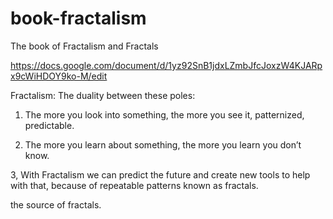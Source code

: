 # book-fractalism
The book of Fractalism and Fractals

https://docs.google.com/document/d/1yz92SnB1jdxLZmbJfcJoxzW4KJARpx9cWiHDOY9ko-M/edit

Fractalism: The duality between these poles:

1. The more you look into something, the more you see it, patternized, predictable.

2. The more you learn about something, the more you learn you don’t know.

3, With Fractalism we can predict the future and create new tools to help with that, because of repeatable patterns known as fractals.

the source of fractals.
